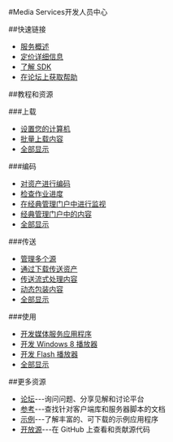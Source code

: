 <properties 
pageTitle="Azure 开发人员中心：Media Services" 
description="" 
services="Media Services" 
documentationCenter="Develop" 
authors="" 
manager="Tiffena" 
editor="Eric Chen" />
<tags ms.service="Media Services"
    ms.date=""
    wacn.date="06/29/2015"
    />

#Media Services开发人员中心

##快速链接

-   [服务概述](/home/features/media-services/)
-   [定价详细信息](/pricing/details/media-services/)
-   [了解 SDK](/develop/media-services/developer-tools)
-   [在论坛上获取帮助](https://social.msdn.microsoft.com/Forums/azure/zh-CN/home?forum=windowsazurezhchs)

##教程和资源

###上载

- [设置您的计算机](/documentation/articles/media-services-set-up-computer/)
- [批量上载内容](http://msdn.microsoft.com/zh-cn/library/azure/jj853022.aspx)
- [全部显示](/develop/media-services/resources)

###编码

- [对资产进行编码](/documentation/articles/media-services-encode-asset/)
- [检查作业进度](/documentation/articles/media-services-check-job-progress/)
- [在经典管理门户中进行监视](/documentation/articles/media-services-monitor-services-account/)
- [经典管理门户中的内容](/documentation/articles/media-services-manage-content/)
- [全部显示](/develop/media-services/resources)

###传送

- [管理多个源](/documentation/articles/media-services-manage-origins/)
- [通过下载传送资产](/documentation/articles/media-services-deliver-asset-download/)
- [传送流式处理内容](/documentation/articles/media-services-deliver-streaming-content/)
- [动态包装内容](https://msdn.microsoft.com/zh-cn/library/azure/jj889436.aspx)
- [全部显示](/develop/media-services/resources)

###使用

- [开发媒体服务应用程序](http://msdn.microsoft.com/zh-cn/library/dn223283.aspx)
- [开发 Windows 8 播放器](/documentation/articles/media-services-build-smooth-streaming-apps/)
- [开发 Flash 播放器](/documentation/articles/media-services-use-osmf-smooth-streaming-client-plugin/)
- [全部显示](/develop/media-services/resources)

##更多资源

- [论坛](https://social.msdn.microsoft.com/Forums/azure/zh-CN/home?forum=windowsazurezhchs)---询问问题、分享见解和讨论平台
- [参考](http://msdn.microsoft.com/zh-cn/library/azure/hh973629)---查找针对客户端库和服务器脚本的文档
- [示例](http://code.msdn.microsoft.com/Windows-Azure-Media-040435f8)---了解丰富的、可下载的示例应用程序
- [开放源](https://github.com/windowsazure)---在 GitHub 上查看和贡献源代码
